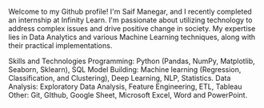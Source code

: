 Welcome to my Github profile! I'm Saif Manegar, and I recently completed an internship at Infinity Learn. I'm passionate about utilizing technology to address complex issues and drive positive change in society. My expertise lies in Data Analytics and various Machine Learning techniques, along with their practical implementations.

Skills and Technologies
Programming: Python (Pandas, NumPy, Matplotlib, Seaborn, Sklearn), SQL
Model Building: Machine learning (Regression, Classification, and Clustering), Deep Learning, NLP, Statistics.
Data Analysis: Exploratory Data Analysis, Feature Engineering, ETL, Tableau
Other: Git, GIthub, Google Sheet, Microsoft Excel, Word and PowerPoint.

